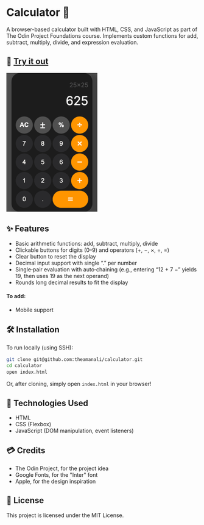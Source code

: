 # Calculator 🧮

A browser-based calculator built with HTML, CSS, and JavaScript as part of The Odin Project Foundations course. Implements custom functions for add, subtract, multiply, divide, and expression evaluation.

## 🚀 [Try it out](https://theamanali.github.io/calculator/)
![Calculator screenshot](./img/calculator-screenshot.png)

## ✨ Features

- Basic arithmetic functions: add, subtract, multiply, divide
- Clickable buttons for digits (0–9) and operators (+, −, ×, ÷, =)
- Clear button to reset the display
- Decimal input support with single “.” per number
- Single‑pair evaluation with auto‑chaining (e.g., entering “12 + 7 −” yields 19, then uses 19 as the next operand)
- Rounds long decimal results to fit the display

#### To add:
- Mobile support

## 🛠️ Installation

To run locally (using SSH):

```bash
git clone git@github.com:theamanali/calculator.git
cd calculator
open index.html
```
Or, after cloning, simply open `index.html` in your browser!

## 🧰 Technologies Used

- HTML
- CSS (Flexbox)
- JavaScript (DOM manipulation, event listeners)

## 💳 Credits
- The Odin Project, for the project idea
- Google Fonts, for the "Inter" font
- Apple, for the design inspiration

## 📄 License

This project is licensed under the MIT License.